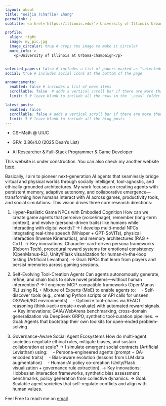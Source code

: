 ```yaml
---
layout: about
title: "Weijia (Charlie) Zhang"
permalink: /
subtitle: <a href='https://illinois.edu/'> University of Illinois Urbana-Champaign </a>

profile:
  align: right
  image: my_pic.jpg
  image_circular: true # crops the image to make it circular
  more_info: >
    <p>University of Illinois at Urbana-Champaign</p>


selected_papers: false # includes a list of papers marked as "selected={true}"
social: true # includes social icons at the bottom of the page

announcements:
  enabled: false # includes a list of news items
  scrollable: false  # adds a vertical scroll bar if there are more than 3 news items
  limit: 5 # leave blank to include all the news in the `_news` folder

latest_posts:
  enabled: false
  scrollable: false # adds a vertical scroll bar if there are more than 3 new posts items
  limit: 3 # leave blank to include all the blog posts
---
```


- CS+Math @ UIUC

- GPA: 3.86/4.0 (2025 Dean’s List)

- AI Researcher & Full-Stack Programmer & Game Developer

This website is under construction. You can also check my another website [here](https://charliedreemur.wordpress.com).

Basically, I aim to pioneer next-generation AI agents that seamlessly bridge virtual and physical worlds through socially intelligent, tool-agnostic, and ethically grounded architectures. My work focuses on creating agents with persistent memory, adaptive autonomy, and collaborative emergence—transforming how humans interact with AI across games, productivity tools, and social simulations. This vision drives three core research directions:

1. Hyper-Realistic Game NPCs with Embodied Cognition
How can we create game agents that perceive (voice/image), remember (long-term context), and evolve (persona-driven traits) like humans while interacting with digital worlds?
→ I develop multi-modal NPCs integrating real-time speech (Whisper + GPT-SoVITs), physical interaction (Inverse Kinematics), and memory architectures (RAG + CoT).
→ Key innovations: Character-card-driven persona frameworks (Reborn Tech), procedural reward systems for emotional consistency (OpenManus-RL), Unity/Flask visualization for human-in-the-loop testing (Artificial Leviathan).
→ Goal: NPCs that learn from players and persist memories across gaming sessions.

2. Self-Evolving Tool-Creation Agents
Can agents autonomously generate, refine, and chain tools to solve novel problems—without human intervention?
→ I engineer MCP-compatible frameworks (OpenManus-RL) using RL + Mixture of Experts (MoE) to enable agents to:
 - Self-discover tools (e.g., creating Python scripts or API calls for unseen OS/Web/KG environments)
 - Optimize tool-chains via REACT reasoning (think→act→create→evaluate) with automated reward signals.
→ Key innovations: GAIA/WebArena benchmarking, cross-domain generalization via DeepSeek GRPO, synthetic tool-curation pipelines.
→ Goal: Agents that bootstrap their own toolkits for open-ended problem-solving.

3. Governance-Aware Social Agent Ecosystems
How do multi-agent societies negotiate ethical rules, mitigate biases, and sustain collaboration at scale?
→ I simulate emergent social contracts (Artificial Leviathan) using:
 - Persona-engineered agents (prompt + QA-encoded traits)
 - Bias-aware evolution (lessons from LLM data augmentation)
 - Human-AI policy co-creation (Unity/Flask visualization + governance rule extraction).
→ Key innovations: Hobbesian interaction frameworks, synthetic bias assessment benchmarks, policy generation from collective dynamics.
→ Goal: Scalable agent societies that self-regulate conflicts and align with human values.

Feel Free to reach me on [email](weijia4@illinois.edu)
